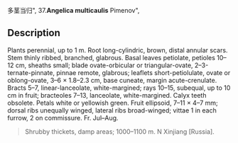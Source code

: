 多茎当归",
37.**Angelica multicaulis** Pimenov",

## Description
Plants perennial, up to 1 m. Root long-cylindric, brown, distal annular scars. Stem thinly ribbed, branched, glabrous. Basal leaves petiolate, petioles 10–12 cm, sheaths small; blade ovate-orbicular or triangular-ovate, 2–3-ternate-pinnate, pinnae remote, glabrous; leaflets short-petiolulate, ovate or oblong-ovate, 3–6 × 1.8–2.3 cm, base cuneate, margin acute-crenulate. Bracts 5–7, linear-lanceolate, white-margined; rays 10–15, subequal, up to 10 cm in fruit; bracteoles 7–13, lanceolate, white-margined. Calyx teeth obsolete. Petals white or yellowish green. Fruit ellipsoid, 7–11 × 4–7 mm; dorsal ribs unequally winged, lateral ribs broad-winged; vittae 1 in each furrow, 2 on commissure. Fr. Jul–Aug.

> Shrubby thickets, damp areas; 1000–1100 m. N Xinjiang [Russia].
